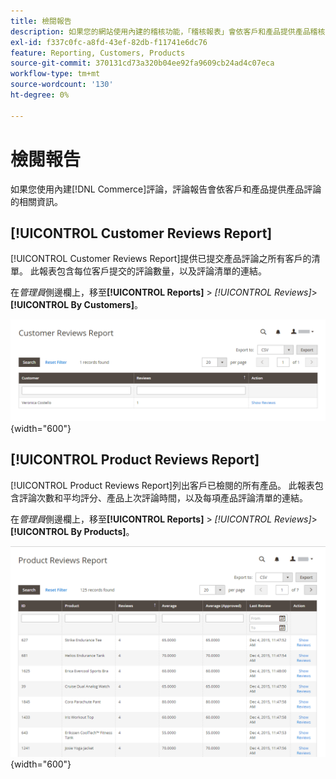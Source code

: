 ```yaml
---
title: 檢閱報告
description: 如果您的網站使用內建的稽核功能，「稽核報表」會依客戶和產品提供產品稽核的相關資訊。
exl-id: f337c0fc-a8fd-43ef-82db-f11741e6dc76
feature: Reporting, Customers, Products
source-git-commit: 370131cd73a320b04ee92fa9609cb24ad4c07eca
workflow-type: tm+mt
source-wordcount: '130'
ht-degree: 0%

---
```


# 檢閱報告

如果您使用內建[!DNL Commerce]評論，評論報告會依客戶和產品提供產品評論的相關資訊。

## [!UICONTROL Customer Reviews Report]

[!UICONTROL Customer Reviews Report]提供已提交產品評論之所有客戶的清單。 此報表包含每位客戶提交的評論數量，以及評論清單的連結。

在&#x200B;_管理員_&#x200B;側邊欄上，移至&#x200B;**[!UICONTROL Reports]** > _[!UICONTROL Reviews]_>**[!UICONTROL By Customers]**。

![由客戶檢閱報告](./assets/customer-reviews.png){width="600"}

## [!UICONTROL Product Reviews Report]

[!UICONTROL Product Reviews Report]列出客戶已檢閱的所有產品。 此報表包含評論次數和平均評分、產品上次評論時間，以及每項產品評論清單的連結。

在&#x200B;_管理員_&#x200B;側邊欄上，移至&#x200B;**[!UICONTROL Reports]** > _[!UICONTROL Reviews]_>**[!UICONTROL By Products]**。

![依產品檢閱報告](./assets/product-reviews.png){width="600"}
